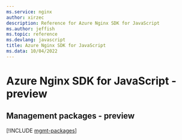 ```yaml
---
ms.service: nginx
author: xirzec
description: Reference for Azure Nginx SDK for JavaScript
ms.author: jeffish
ms.topic: reference
ms.devlang: javascript
title: Azure Nginx SDK for JavaScript
ms.data: 10/04/2022
---
```

# Azure Nginx SDK for JavaScript - preview

## Management packages - preview
[!INCLUDE [mgmt-packages](nginx-mgmt-index.md)]

